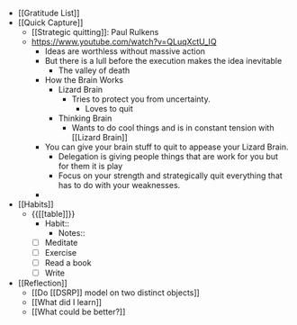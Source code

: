 - [[Gratitude List]]
- [[Quick Capture]]
    - [[Strategic quitting]]: Paul Rulkens
    - https://www.youtube.com/watch?v=QLuqXctU_IQ
        - Ideas are worthless without massive action
        - But there is a lull before the execution makes the idea inevitable
            - The valley of death
        - How the Brain Works
            - Lizard Brain
                - Tries to protect you from uncertainty.
                    - Loves to quit
            - Thinking Brain
                - Wants to do cool things and is in constant tension with [[Lizard Brain]]
        - You can give your brain stuff to quit to appease your Lizard Brain. 
            - Delegation is giving people things that are work for you but for them it is play
            - Focus on your strength and strategically quit everything that has to do with your weaknesses. 
        - 
- [[Habits]]
    - {{[[table]]}}
        - Habit::
            - Notes::
        - [ ] Meditate
        - [ ] Exercise
        - [ ] Read a book
        - [ ] Write
- [[Reflection]]
    - [[Do [[DSRP]] model on two distinct objects]]
    - [[What did I learn]]
    - [[What could be better?]]
